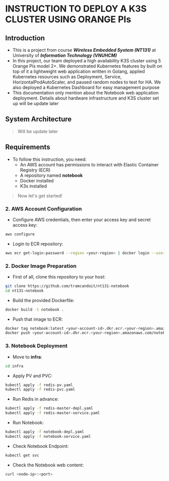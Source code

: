 # INSTRUCTION TO DEPLOY A K3S CLUSTER USING ORANGE PIs

## **Introduction**
- This is a project from course ***Wireless Embedded System (NT131)*** at University of ***Information Technology (VNUHCM)***
- In this project, our team deployed a high availability K3S cluster using 5 Orange Pis model 2+. We demonstrated Kubernetes features by built on top of it a lightweight web application written in Golang, applied Kubernetes resources such as Deployment, Service, HorizontalPodAutoScaler, and paused random nodes to test for HA. We also deployed a Kubernetes Dashboard for easy management purpose
- This documentation only mention about the Notebook web application deployment. Details about hardware infrastructure and K3S cluster set up will be update later
## **System Architecture**
> Will be update later
## **Requirements** 
- To follow this instruction, you need:
    + An AWS account has permissions to interact with Elastic Container Registry (ECR)
    + A repository named **notebook**
    + Docker installed
    + K3s installed

> Now let's get started!

### **2. AWS Account Configuration**
- Configure AWS credentials, then enter your access key and secret access key:
```bash
aws configure
```
- Login to ECR repository:
```bash
aws ecr get-login-password --region <your-region> | docker login --username AWS --password-stdin <your-account-id>.dkr.ecr.<your-region>.amazonaws.com
```

### **2. Docker Image Preparation**
- First of all, clone this repository to your host:
``` bash
git clone https://github.com/tramcandoit/nt131-notebook
cd nt131-notebook
```
- Build the provided Dockerfile:
```bash
docker build -t notebook .
```
- Push that image to ECR:
```bash
docker tag notebook:latest <your-account-id>.dkr.ecr.<your-region>.amazonaws.com/notebook:<version>
docker push <your-account-id>.dkr.ecr.<your-region>.amazonaws.com/notebook:<version>
```

### **3. Notebook Deployment**
- Move to **infra**:
```bash
cd infra
```
- Apply PV and PVC:
```bash
kubectl apply -f redis-pv.yaml
kubectl apply -f redis-pvc.yaml
```
- Run Redis in advance:
```bash
kubectl apply -f redis-master-depl.yaml
kubectl apply -f redis-master-service.yaml
```
- Run Notebook:
```bash
kubectl apply -f notebook-depl.yaml
kubectl apply -f notebook-service.yaml
```
- Check Notebook Endpoint:
```bash
kubectl get svc
```
- Check the Notebook web content:
```bash
curl <node-ip>:<port>
```